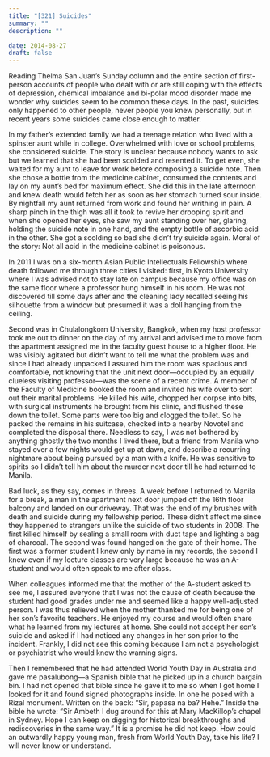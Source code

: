 ```yaml
---
title: "[321] Suicides"
summary: ""
description: ""

date: 2014-08-27
draft: false
---
```



Reading Thelma San Juan’s Sunday column and the entire section of first-person accounts of people who dealt with or are still coping with the effects of depression, chemical imbalance and bi-polar mood disorder made me wonder why suicides seem to be common these days. In the past, suicides only happened to other people, never people you knew personally, but in recent years some suicides came close enough to matter.

In my father’s extended family we had a teenage relation who lived with a spinster aunt while in college. Overwhelmed with love or school problems, she considered suicide. The story is unclear because nobody wants to ask but we learned that she had been scolded and resented it. To get even, she waited for my aunt to leave for work before composing a suicide note. Then she chose a bottle from the medicine cabinet, consumed the contents and lay on my aunt’s bed for maximum effect. She did this in the late afternoon and knew death would fetch her as soon as her stomach turned sour inside. By nightfall my aunt returned from work and found her writhing in pain. A sharp pinch in the thigh was all it took to revive her drooping spirit and when she opened her eyes, she saw my aunt standing over her, glaring, holding the suicide note in one hand, and the empty bottle of ascorbic acid in the other. She got a scolding so bad she didn’t try suicide again. Moral of the story: Not all acid in the medicine cabinet is poisonous.

In 2011 I was on a six-month Asian Public Intellectuals Fellowship where death followed me through three cities I visited: first, in Kyoto University where I was advised not to stay late on campus because my office was on the same floor where a professor hung himself in his room. He was not discovered till some days after and the cleaning lady recalled seeing his silhouette from a window but presumed it was a doll hanging from the ceiling.

Second was in Chulalongkorn University, Bangkok, when my host professor took me out to dinner on the day of my arrival and advised me to move from the apartment assigned me in the faculty guest house to a higher floor. He was visibly agitated but didn’t want to tell me what the problem was and since I had already unpacked I assured him the room was spacious and comfortable, not knowing that the unit next door—occupied by an equally clueless visiting professor—was the scene of a recent crime. A member of the Faculty of Medicine booked the room and invited his wife over to sort out their marital problems. He killed his wife, chopped her corpse into bits, with surgical instruments he brought from his clinic, and flushed these down the toilet. Some parts were too big and clogged the toilet. So he packed the remains in his suitcase, checked into a nearby Novotel and completed the disposal there. Needless to say, I was not bothered by anything ghostly the two months I lived there, but a friend from Manila who stayed over a few nights would get up at dawn, and describe a recurring nightmare about being pursued by a man with a knife. He was sensitive to spirits so I didn’t tell him about the murder next door till he had returned to Manila.

Bad luck, as they say, comes in threes. A week before I returned to Manila for a break, a man in the apartment next door jumped off the 16th floor balcony and landed on our driveway. That was the end of my brushes with death and suicide during my fellowship period. These didn’t affect me since they happened to strangers unlike the suicide of two students in 2008. The first killed himself by sealing a small room with duct tape and lighting a bag of charcoal. The second was found hanged on the gate of their home. The first was a former student I knew only by name in my records, the second I knew even if my lecture classes are very large because he was an A-student and would often speak to me after class.

When colleagues informed me that the mother of the A-student asked to see me, I assured everyone that I was not the cause of death because the student had good grades under me and seemed like a happy well-adjusted person. I was thus relieved when the mother thanked me for being one of her son’s favorite teachers. He enjoyed my course and would often share what he learned from my lectures at home. She could not accept her son’s suicide and asked if I had noticed any changes in her son prior to the incident. Frankly, I did not see this coming because I am not a psychologist or psychiatrist who would know the warning signs.

Then I remembered that he had attended World Youth Day in Australia and gave me pasalubong—a Spanish bible that he picked up in a church bargain bin. I had not opened that bible since he gave it to me so when I got home I looked for it and found signed photographs inside. In one he posed with a Rizal monument. Written on the back: “Sir, papasa na ba? Hehe.” Inside the bible he wrote: “Sir Ambeth I dug around for this at Mary MacKillop’s chapel in Sydney. Hope I can keep on digging for historical breakthroughs and rediscoveries in the same way.” It is a promise he did not keep. How could an outwardly happy young man, fresh from World Youth Day, take his life? I will never know or understand.
